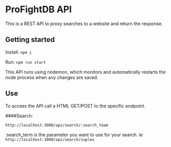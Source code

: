 # ProFightDB API 

This is a REST API to proxy searches to a website and return the response.  


## Getting started
Install: `npm i`

Run: `npm run start`
 
This API runs using nodemon, which monitors and automatically restarts the node process when any changes are saved.

## Use
To access the API call a HTML GET/POST to the specific endpoint.

####Search:

``http://localhost:3000/api/search/:search_team``

:search_term is the parameter you want to use for your search.  ie `http://localhost:3000/api/search/suplex`